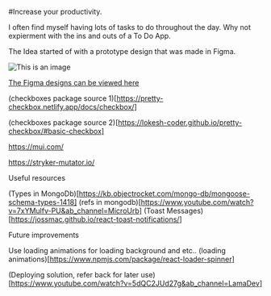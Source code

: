 #Increase your productivity.

I often find myself having lots of tasks to do throughout the day. Why not expierment with the ins and outs of a To Do App. 

The Idea started of with a prototype design that was made in Figma. 

![This is an image](https://drive.google.com/file/d/1mWOvdMffg8I-vvp16I6-dg621tCPWxG2/view?usp=sharing)

[The Figma designs can be viewed here](https://www.figma.com/file/hgbQvzJaLgxaykmIgUexjM/To-Do-App?node-id=0%3A1)

(checkboxes package source 1)[https://pretty-checkbox.netlify.app/docs/checkbox/]

(checkboxes package source 2)[https://lokesh-coder.github.io/pretty-checkbox/#basic-checkbox]

https://mui.com/

https://stryker-mutator.io/

Useful resources

(Types in MongoDb)[https://kb.objectrocket.com/mongo-db/mongoose-schema-types-1418] (refs in mongodb)[https://www.youtube.com/watch?v=7xYMulfv-PU&ab_channel=MicroUrb] (Toast Messages)[https://jossmac.github.io/react-toast-notifications/]

Future improvements

Use loading animations for loading background and etc.. (loading animations)[https://www.npmjs.com/package/react-loader-spinner]

(Deploying solution, refer back for later use)[https://www.youtube.com/watch?v=5dQC2JUd27g&ab_channel=LamaDev]
